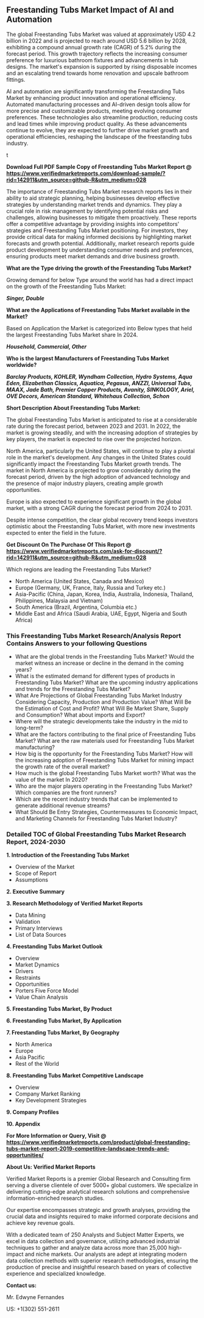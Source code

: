 <h2>Freestanding Tubs Market Impact of AI and Automation</h2><p>The global Freestanding Tubs Market was valued at approximately USD 4.2 billion in 2022 and is projected to reach around USD 5.6 billion by 2028, exhibiting a compound annual growth rate (CAGR) of 5.2% during the forecast period. This growth trajectory reflects the increasing consumer preference for luxurious bathroom fixtures and advancements in tub designs. The market's expansion is supported by rising disposable incomes and an escalating trend towards home renovation and upscale bathroom fittings.</p><p>AI and automation are significantly transforming the Freestanding Tubs Market by enhancing product innovation and operational efficiency. Automated manufacturing processes and AI-driven design tools allow for more precise and customizable products, meeting evolving consumer preferences. These technologies also streamline production, reducing costs and lead times while improving product quality. As these advancements continue to evolve, they are expected to further drive market growth and operational efficiencies, reshaping the landscape of the freestanding tubs industry.</p>t</p><p id="" class=""><strong>Download Full PDF Sample Copy of Freestanding Tubs Market Report @ <a href="https://www.verifiedmarketreports.com/download-sample/?rid=142911&utm_source=github-R&utm_medium=028" target="_blank">https://www.verifiedmarketreports.com/download-sample/?rid=142911&utm_source=github-R&utm_medium=028</a></strong></p><p>The importance of&nbsp;Freestanding Tubs Market research reports lies in their ability to aid strategic planning, helping businesses develop effective strategies by understanding market trends and dynamics. They play a crucial role in risk management by identifying potential risks and challenges, allowing businesses to mitigate them proactively. These reports offer a competitive advantage by providing insights into competitors' strategies and Freestanding Tubs Market positioning. For investors, they provide critical data for making informed decisions by highlighting market forecasts and growth potential. Additionally, market research reports guide product development by understanding consumer needs and preferences, ensuring products meet market demands and drive business growth.</p><p><strong>What are the&nbsp;Type driving the growth of the Freestanding Tubs Market?</strong></p><p id="" class="">Growing demand for below Type around the world has had a direct impact on the growth of the Freestanding Tubs Market:</p><em><strong>Singer, Double</strong></em></p><strong>What are the&nbsp;Applications&nbsp;of Freestanding Tubs Market available in the Market?</strong></p><p id="" class="">Based on Application the Market is categorized into Below types that held the largest Freestanding Tubs Market share In 2024.</p><em><strong>Household, Commercial, Other</strong></em></p><strong>Who is the largest Manufacturers of Freestanding Tubs Market worldwide?</strong></p><p><em><strong>Barclay Products, KOHLER, Wyndham Collection, Hydro Systems, Aqua Eden, Elizabethan Classics, Aquatica, Pegasus, ANZZI, Universal Tubs, MAAX, Jade Bath, Premier Copper Products, Avanity, SINKOLOGY, Ariel, OVE Decors, American Standard, Whitehaus Collection, Schon</strong></em></p><p id="" class=""><strong>Short Description About Freestanding Tubs Market:</strong></p><p>The global Freestanding Tubs Market is anticipated to rise at a considerable rate during the forecast period, between 2023 and 2031. In 2022, the market is growing steadily, and with the increasing adoption of strategies by key players, the market is expected to rise over the projected horizon.</p><p>North America, particularly the United States, will continue to play a pivotal role in the market's development. Any changes in the United States could significantly impact the Freestanding Tubs Market growth trends. The market in North America is projected to grow considerably during the forecast period, driven by the high adoption of advanced technology and the presence of major industry players, creating ample growth opportunities.</p><p>Europe is also expected to experience significant growth in the global market, with a strong CAGR during the forecast period from 2024 to 2031.</p><p>Despite intense competition, the clear global recovery trend keeps investors optimistic about the Freestanding Tubs Market, with more new investments expected to enter the field in the future.</p><p id="" class=""><strong>Get Discount On The Purchase Of This Report @ <a href="https://www.verifiedmarketreports.com/ask-for-discount/?rid=142911&utm_source=github-R&utm_medium=028" target="_blank">https://www.verifiedmarketreports.com/ask-for-discount/?rid=142911&utm_source=github-R&utm_medium=028</a></strong></p>Which regions are leading the Freestanding Tubs Market?</p><ul><li>North America (United States, Canada and Mexico)</li><li>Europe (Germany, UK, France, Italy, Russia and Turkey etc.)</li><li>Asia-Pacific (China, Japan, Korea, India, Australia, Indonesia, Thailand, Philippines, Malaysia and Vietnam)</li><li>South America (Brazil, Argentina, Columbia etc.)</li><li>Middle East and Africa (Saudi Arabia, UAE, Egypt, Nigeria and South Africa)</li></ul><h3 id="" class="">This Freestanding Tubs Market Research/Analysis Report Contains Answers to your following Questions</h3><ul><li>What are the global trends in the Freestanding Tubs Market? Would the market witness an increase or decline in the demand in the coming years?</li><li>What is the estimated demand for different types of products in Freestanding Tubs Market? What are the upcoming industry applications and trends for the Freestanding Tubs Market?</li><li>What Are Projections of Global Freestanding Tubs Market Industry Considering Capacity, Production and Production Value? What Will Be the Estimation of Cost and Profit? What Will Be Market Share, Supply and Consumption? What about imports and Export?</li><li>Where will the strategic developments take the industry in the mid to long-term?</li><li>What are the factors contributing to the final price of Freestanding Tubs Market? What are the raw materials used for Freestanding Tubs Market manufacturing?</li><li>How big is the opportunity for the Freestanding Tubs Market? How will the increasing adoption of Freestanding Tubs Market for mining impact the growth rate of the overall market?</li><li>How much is the global Freestanding Tubs Market worth? What was the value of the market In 2020?</li><li>Who are the major players operating in the Freestanding Tubs Market? Which companies are the front runners?</li><li>Which are the recent industry trends that can be implemented to generate additional revenue streams?</li><li>What Should Be Entry Strategies, Countermeasures to Economic Impact, and Marketing Channels for Freestanding Tubs Market Industry?</li></ul><h3 id="" class="">Detailed TOC of Global Freestanding Tubs Market Research Report, 2024-2030</h3><p id="" class=""><strong>1. Introduction of the Freestanding Tubs Market</strong></p><ul><li>Overview of the Market</li><li>Scope of Report</li><li>Assumptions</li></ul><p id="" class=""><strong>2. Executive Summary</strong></p><p id="" class=""><strong>3. Research Methodology of Verified Market Reports</strong></p><ul><li>Data Mining</li><li>Validation</li><li>Primary Interviews</li><li>List of Data Sources</li></ul><p id="" class=""><strong>4. Freestanding Tubs Market Outlook</strong></p><ul><li>Overview</li><li>Market Dynamics</li><li>Drivers</li><li>Restraints</li><li>Opportunities</li><li>Porters Five Force Model</li><li>Value Chain Analysis</li></ul><p id="" class=""><strong>5. Freestanding Tubs Market, By Product</strong></p><p id="" class=""><strong>6. Freestanding Tubs Market, By Application</strong></p><p id="" class=""><strong>7. Freestanding Tubs Market, By Geography</strong></p><ul><li>North America</li><li>Europe</li><li>Asia Pacific</li><li>Rest of the World</li></ul><p id="" class=""><strong>8. Freestanding Tubs Market Competitive Landscape</strong></p><ul><li>Overview</li><li>Company Market Ranking</li><li>Key Development Strategies</li></ul><p id="" class=""><strong>9. Company Profiles</strong></p><p id="" class=""><strong>10. Appendix</strong></p><p id="" class=""><strong>For More Information or Query, Visit @ <a href="https://www.verifiedmarketreports.com/product/global-freestanding-tubs-market-report-2019-competitive-landscape-trends-and-opportunities/" target="_blank">https://www.verifiedmarketreports.com/product/global-freestanding-tubs-market-report-2019-competitive-landscape-trends-and-opportunities/</a></strong></p><p id="" class=""><strong>About Us: Verified Market Reports</strong></p><p id="" class="">Verified Market Reports is a premier Global Research and Consulting firm serving a diverse clientele of over 5000+ global customers. We specialize in delivering cutting-edge analytical research solutions and comprehensive information-enriched research studies.</p><p id="" class="">Our expertise encompasses strategic and growth analyses, providing the crucial data and insights required to make informed corporate decisions and achieve key revenue goals.</p><p id="" class="">With a dedicated team of 250 Analysts and Subject Matter Experts, we excel in data collection and governance, utilizing advanced industrial techniques to gather and analyze data across more than 25,000 high-impact and niche markets. Our analysts are adept at integrating modern data collection methods with superior research methodologies, ensuring the production of precise and insightful research based on years of collective experience and specialized knowledge.</p><p id="" class=""><strong>Contact us:</strong></p><p id="" class="">Mr. Edwyne Fernandes</p><p id="" class="">US: +1(302) 551-2611</p>